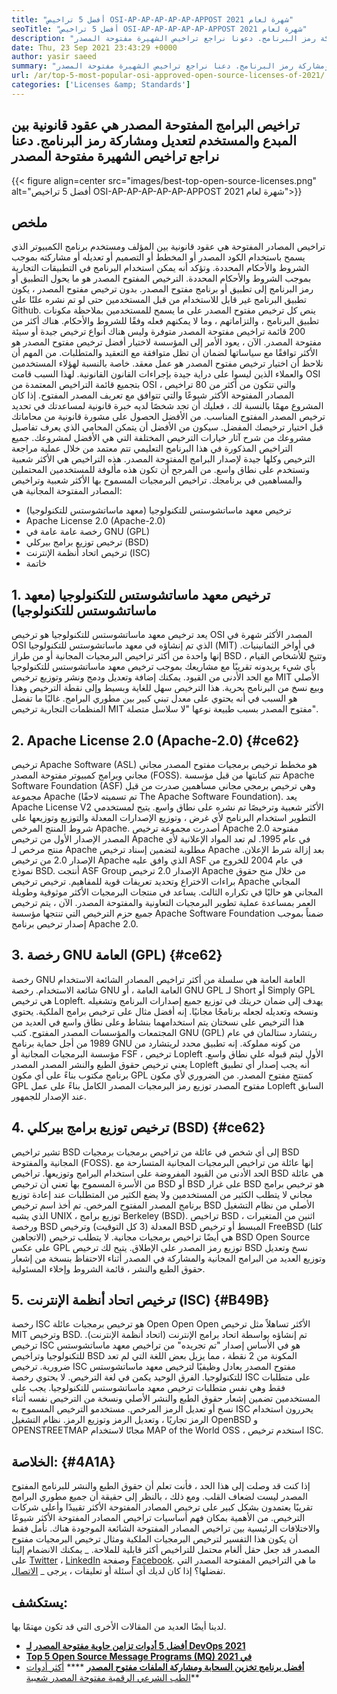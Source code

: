 ```yaml
---
title: "أفضل 5 تراخيص OSI-AP-AP-AP-AP-AP-APPOST شهرة لعام 2021" 
seoTitle: "أفضل 5 تراخيص OSI-AP-AP-AP-AP-AP-APPOST شهرة لعام 2021" 
description: "تراخيص البرامج مفتوحة المصدر هي عقود قانونية بين المبدع والمستخدم لتعديل ومشاركة رمز البرنامج. دعونا نراجع تراخيص الشهيرة مفتوحة المصدر" 
date: Thu, 23 Sep 2021 23:43:29 +0000
author: yasir saeed
summary: "تراخيص البرامج مفتوحة المصدر هي عقود قانونية بين المبدع والمستخدم لتعديل ومشاركة رمز البرنامج. دعنا نراجع تراخيص الشهيرة مفتوحة المصدر" 
url: /ar/top-5-most-popular-osi-approved-open-source-licenses-of-2021/
categories: ['Licenses &amp; Standards']
---
```


## تراخيص البرامج المفتوحة المصدر هي عقود قانونية بين المبدع والمستخدم لتعديل ومشاركة رمز البرنامج. دعنا نراجع تراخيص الشهيرة مفتوحة المصدر

{{< figure align=center src="images/best-top-open-source-licenses.png" alt="أفضل 5 تراخيص OSI-AP-AP-AP-AP-AP-APPOST شهرة لعام 2021">}}


## **ملخص**
تراخيص المصادر المفتوحة هي عقود قانونية بين المؤلف ومستخدم برنامج الكمبيوتر الذي يسمح باستخدام الكود المصدر أو المخطط أو التصميم أو تعديله أو مشاركته بموجب الشروط والأحكام المحددة. وتؤكد أنه يمكن استخدام البرنامج في التطبيقات التجارية بموجب الشروط والأحكام المحددة. الترخيص المفتوح المصدر هو ما يحول التطبيق أو رمز البرنامج إلى تطبيق أو برنامج مفتوح المصدر. بدون ترخيص مفتوح المصدر ، يكون تطبيق البرنامج غير قابل للاستخدام من قبل المستخدمين حتى لو تم نشره علنًا على Github. ينص كل ترخيص مفتوح المصدر على ما يسمح للمستخدمين بملاحظة مكونات تطبيق البرنامج ، والتزاماتهم ، وما لا يمكنهم فعله وفقًا للشروط والأحكام.
هناك أكثر من 200 قائمة تراخيص مفتوحة المصدر متوفرة وليس هناك أنواع ترخيص جيدة أو سيئة مفتوحة المصدر. الآن ، يعود الأمر إلى المؤسسة لاختيار أفضل ترخيص مفتوح المصدر هو الأكثر توافقًا مع سياساتها لضمان أن تظل متوافقة مع التعقيد والمتطلبات. من المهم أن نلاحظ أن اختيار ترخيص مفتوح المصدر هو عمل معقد. خاصة بالنسبة لهؤلاء المستخدمين والعملاء الذين ليسوا على دراية جيدة بإجراءات القانون القانونية. لهذا السبب قامت OSI بتجميع قائمة التراخيص المعتمدة من OSI ، والتي تتكون من أكثر من 80 تراخيص المصادر المفتوحة الأكثر شيوعًا والتي تتوافق مع تعريف المصدر المفتوح.
إذا كان المشروع مهمًا بالنسبة لك ، فعليك أن تجد شخصًا لديه خبرة قانونية لمساعدتك في تحديد ترخيص المصدر المفتوح المناسب. من الأفضل الحصول على مشورة قانونية من محاماتك قبل اختيار ترخيصك المفضل. سيكون من الأفضل أن يتمكن المحامي الذي يعرف تفاصيل مشروعك من شرح آثار خيارات الترخيص المختلفة التي هي الأفضل لمشروعك. جميع التراخيص المذكورة في هذا البرنامج التعليمي تتم معتمد من خلال عملية مراجعة الترخيص وكلها جيدة لإصدار البرامج المفتوحة المصدر. هذه التراخيص هي الأكثر شعبية وتستخدم على نطاق واسع. من المرجح أن تكون هذه مألوفة للمستخدمين المحتملين والمساهمين في برنامجك. تراخيص البرمجيات المسموح بها الأكثر شعبية وتراخيص المصادر المفتوحة المجانية هي:
  * ترخيص معهد ماساتشوستس للتكنولوجيا (معهد ماساتشوستس للتكنولوجيا)
  * Apache License 2.0 (Apache-2.0)
  * رخصة عامة عامة في GNU (GPL)
  * ترخيص توزيع برامج بيركلي (BSD)
  * ترخيص اتحاد أنظمة الإنترنت (ISC)
  * خاتمة

## 1. ترخيص معهد ماساتشوستس للتكنولوجيا (معهد ماساتشوستس للتكنولوجيا)
يعد ترخيص معهد ماساتشوستس للتكنولوجيا هو ترخيص OSI المصدر الأكثر شهرة في OSI الذي تم إنشاؤه في معهد ماساتشوستس للتكنولوجيا (MIT) في أواخر الثمانينيات. إنها واحدة من أكثر تراخيص البرمجيات المجانية أو من طراز BSD ، وتتيح للأشخاص القيام بأي شيء يريدونه تقريبًا مع مشاريعك بموجب ترخيص معهد ماساتشوستس للتكنولوجيا مع الحد الأدنى من القيود.
يمكنك إضافة وتعديل ودمج ونشر وتوزيع ترخيص MIT الأصلي وبيع نسخ من البرنامج بحرية. هذا الترخيص سهل للغاية وبسيط وإلى نقطة الترخيص وهذا هو السبب في أنه يحتوي على معدل تبني كبير بين مطوري البرامج. غالبًا ما تفضل المنظمات التجارية ترخيص MIT مفتوح المصدر بسبب طبيعة نوعها "لا سلاسل متصلة".

## 2. Apache License 2.0 (Apache-2.0)   {#ce62}
ترخيص Apache Software (ASL) هو مخطط ترخيص برمجيات مفتوح المصدر مجاني مجاني وبرامج كمبيوتر مفتوحة المصدر (FOSS). تتم كتابتها من قبل مؤسسة Apache Software Foundation (ASF) وهي ترخيص برمجي مجاني مساهمين صدرت من قبل مجموعة Apache (تم تسميته لاحقًا The Apache Software Foundation). يعد Apache License V2 الأكثر شعبية وترخيصًا تم نشره على نطاق واسع. يتيح لمستخدمي التطوير استخدام البرنامج لأي غرض ، وتوزيع الإصدارات المعدلة والتوزيع وتوزيعها على شروط المنتج المرخص Apache. أصدرت مجموعة ترخيص Apache 2.0 مفتوحة المصدر الإصدار الأول من ترخيص Apache في عام 1995.
لم تعد المواد الإعلانية لأي منتج مرخص لـ Apache مطلوبة لتضمين إسناد ترخيص Apache بعد إزالة شرط الإعلان. الإصدار 2.0 من ترخيص Apache الذي وافق عليه ASF في عام 2004 للخروج من نموذج BSD. أنتجت ASF Group الإصدار 2.0 ترخيص Apache من خلال منح حقوق براءات الاختراع وتحديد تعريفات قوية للمفاهيم. ترخيص ترخيص Apache المجاني المجاني هو حاليًا في تكراره الثالث. يساعد في منتجات البرمجيات الأكثر موثوقية وطويلة العمر بمساعدة عملية تطوير البرمجيات التعاونية والمفتوحة المصدر. الآن ، يتم ترخيص جميع حزم الترخيص التي تنتجها مؤسسة Apache Software Foundation ضمناً بموجب إصدار ترخيص برنامج Apache 2.0.

## 3. رخصة GNU العامة (GPL)   {#ce62}
رخصة GNU العامة العامة هي سلسلة من أكثر تراخيص المصادر الشائعة الاستخدام شائعة الاستخدام. رخصة GNU العامة العامة ، أو GNU GPL لـ Short أو Simply GPL هي ترخيص Lopleft. يهدف إلى ضمان حريتك في توزيع جميع إصدارات البرنامج وتشغيله ونسخه وتعديله لجعله برنامجًا مجانيًا. إنه أفضل مثال على ترخيص برامج الملكية. يحتوي هذا الترخيص على نسختان يتم استخدامهما بنشاط وعلى نطاق واسع في العديد من المجتمعات والمؤسسات المصدر المفتوح.
كتب GNU (GPL) ريتشارد ستالمان في عام 1989 من أجل حماية برنامج GNU من كونه مملوكة. إنه تطبيق محدد لريتشارد من مؤسسة البرمجيات المجانية أو FSF ، ترخيص Lopleft الأول ليتم قبوله على نطاق واسع. يعني ترخيص حقوق الطبع والنشر المصدر المصدر Lopleft أنه يجب إصدار أي تطبيق برنامج مكتوب بناءً على أي مكون GPL كمنتج مفتوح المصدر. من الضروري لأي مكون GPL مفتوح المصدر توزيع رمز البرمجيات المصدر الكامل بناءً على عمل Lopleft السابق عند الإصدار للجمهور.

## 4. ترخيص توزيع برامج بيركلي (BSD)   {#ce62}
تشير تراخيص BSD إلى أي شخص في عائلة من تراخيص برمجيات برمجيات BSD المجانية والمفتوحة (FOSS). إنها عائلة من تراخيص البرمجيات المجانية المتسارحة مع الحد الأدنى من القيود المفروضة على استخدام البرامج وتوزيعها. تراخيص BSD هي عائلة من الأسرة المسموح بها تعني أن ترخيص BSD أو BSD على غرار BSD هو ترخيص برامج مجاني لا يتطلب الكثير من المستخدمين ولا يضع الكثير من المتطلبات عند إعادة توزيع برنامج المصدر المفتوح المرخص.
تم أخذ اسم ترخيص BSD الأصلي من نظام التشغيل الذي يشبه UNIX ، توزيع برامج Berkeley (BSD). تراخيص BSD اثنين من المتغيرات ، ورخصة BSD المعدلة (3 كل التوقيت) وترخيص BSD المبسط أو ترخيص FreeBSD (كلتا الاتجاهين) هي أيضًا تراخيص برمجيات مجانية. لا يتطلب ترخيص BSD Open Source على عكس GPL توزيع رمز المصدر على الإطلاق. يتيح لك ترخيص BSD نسخ وتعديل وتوزيع العديد من البرامج المجانية والمشاركة في المصدر أثناء الاحتفاظ بنسخة من إشعار حقوق الطبع والنشر ، قائمة الشروط وإخلاء المسئولية.

## 5. ترخيص اتحاد أنظمة الإنترنت (ISC)   {#B49B}
رخصة ISC هو ترخيص برمجيات عائلة Open Open Open الأكثر تساهلاً مثل ترخيص MIT وترخيص BSD. تم إنشاؤه بواسطة اتحاد برامج الإنترنت (اتحاد أنظمة الإنترنت). ترخيص ISC هو في الأساس إصدار "تم تجريده" من تراخيص معهد ماساتشوستس للتكنولوجيا وتراخيص BSD المكونة من 2 نقطة ، مما يزيل بعض اللغة التي لم تعد ضرورية.
ترخيص ISC مفتوح المصدر يعادل وظيفيًا لترخيص معهد ماساتشوستس للتكنولوجيا. الفرق الوحيد يكمن في لغة الترخيص. لا يحتوي رخصة ISC على متطلبات فقط وهي نفس متطلبات ترخيص معهد ماساتشوستس للتكنولوجيا. يجب على المستخدمين تضمين إشعار حقوق الطبع والنشر الأصلي ونسخة من الترخيص نفسه أثناء نسخ أو تعديل الرمز المرخص. مستخدمو الترخيص المسموح به ISC يحررون استخدام الرمز تجاريًا ، وتعديل الرمز وتوزيع الرمز. نظام التشغيل OpenBSD و OPENSTREETMAP مجانًا لاستخدام MAP of the World OSS ، استخدم ترخيص ISC.

## الخلاصة:   {#4A1A}
إذا كنت قد وصلت إلى هذا الحد ، فأنت تعلم أن حقوق الطبع والنشر للبرنامج المفتوح المصدر ليست لضعاف القلب. ومع ذلك ، بالنظر إلى حقيقة أن جميع مطوري البرامج تقريبًا يعتمدون بشكل كبير على ترخيص المصادر المفتوحة الأكثر تقييدًا وأعلى شركات الترخيص. من الأهمية بمكان فهم أساسيات تراخيص المصادر المفتوحة الأكثر شيوعًا والاختلافات الرئيسية بين تراخيص المصادر المفتوحة الشائعة الموجودة هناك. نأمل فقط أن يكون هذا التفسير لترخيص البرمجيات الملكية ومثال ترخيص البرمجيات مفتوح المصدر قد جعل حقل ألغام محتمل للتراخيص أكثر قابلية للملاحة.
_ يمكنك الانضمام إلينا على [Twitter][1] ، [LinkedIn][2] وصفحة [Facebook][3]. ما هي التراخيص المفتوحة المصدر التي تفضلها؟ إذا كان لديك أي أسئلة أو تعليقات ، يرجى _ [الاتصال][4].

## يستكشف:
لدينا أيضًا العديد من المقالات الأخرى التي قد تكون مهتمًا بها.
  * **[أفضل 5 أدوات تزامن حاوية مفتوحة المصدر لـ DevOps 2021][5]**
  * **[Top 5 Open Source Message Programs (MQ) في 2021][6]**
  * **[أفضل برنامج تخزين السحابة ومشاركة الملفات مفتوح المصدر][7]**
   ****  [أكثر أدوات الطب الشرعي الرقمية مفتوحة المصدر شعبية][8]**

  
[1]: https://twitter.com/containerize_co
[2]: https://www.linkedin.com/company/containerize/
[3]: http://facebook.com/containerize
[4]: mailto:yasir.saeed@aspose.com
[5]: https://blog.containerize.com/devops/top-5-open-source-container-orchestration-tools-for-devops-in-2021/
[6]: https://blog.containerize.com/message-queue-software/top-5-open-source-message-queue-software-in-2021/
[7]: https://products.containerize.com/backup-and-sync/
[8]: https://blog.containerize.com/digital-forensic-tools/top-5-open-source-digital-forensic-tools-in-2021/
